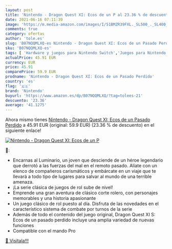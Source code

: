 ```yaml
---
layout: post
title: 'Nintendo - Dragon Quest XI: Ecos de un P al 23.36 % de descuento'
date: 2021-06-16 07:11:39
image: 'https://m.media-amazon.com/images/I/51BMZR39FXL._SL500_._SL400_.jpg'
comments: true
category: ofertas
author: 'tole.es'
slug: 'B07NQQMLXQ-es Nintendo - Dragon Quest XI: Ecos de un Pasado Perdido'
sku: 'B07NQQMLXQ-es'
tags: [ 'Hardware y juegos para Nintendo Switch','Juegos para Nintendo Switch','Videojuegos','nintendo', ]
actualPrice: 45.91 EUR
currency: EUR
price: 45.91
comparePrice: 59.9 EUR
prodname: 'Nintendo - Dragon Quest XI: Ecos de un Pasado Perdido'
country: 'es'
flag: '🇪🇸'
brand: 'Nintendo'
buyurl: 'https://www.amazon.es/dp/B07NQQMLXQ/?tag=tolees-21'
descuento: '23.36'
average: '41.1275'
---
```


Ahora mismo tienes [Nintendo - Dragon Quest XI: Ecos de un Pasado Perdido](https://www.amazon.es/dp/B07NQQMLXQ/?tag=tolees-21) a 45.91 EUR (original: 59.9 EUR) (23.36 %  de descuento) en el siguiente enlace!

[![Nintendo - Dragon Quest XI: Ecos de un P](https://m.media-amazon.com/images/I/51BMZR39FXL._SL500_._SL400_.jpg)](https://www.amazon.es/dp/B07NQQMLXQ/?tag=tolees-21)

🔎:

- Encarnas al Luminario, un joven que desciende de un héroe legendario que derrotó a las fuerzas del mal en el remoto pasado. Alíate con un elenco de compañeros carismáticos y embárcate en un viaje que te llevará a todo tipo de lugares para salvar al mundo de una terrible amenaza.
- ¡La serie clásica de juegos de rol sube de nivel!
- Emprende una gran aventura de clásico corte rolero, con personajes memorables y una historia apasionante
- Un juego clásico de rol puesto al día. Disfruta de las novedades en el característico sistema de combate por turnos de la serie
- Además de todo el contenido del juego original, Dragon Quest XI S: Ecos de un pasado perdido incluye una amplia variedad de nuevas funciones
- Compatible con el mando Pro

[🛒 Visítala!!!](https://www.amazon.es/dp/B07NQQMLXQ/?tag=tolees-21)
